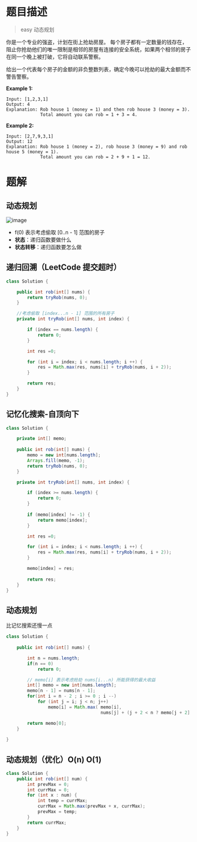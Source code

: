 # 题目描述

> easy 动态规划

你是一个专业的强盗，计划在街上抢劫房屋。 每个房子都有一定数量的钱存在，阻止你抢劫他们的唯一限制是相邻的房屋有连接的安全系统，如果两个相邻的房子在同一个晚上被打破，它将自动联系警察。

给出一个代表每个房子的金额的非负整数列表，确定今晚可以抢劫的最大金额而不警告警察。

**Example 1:**

```
Input: [1,2,3,1]
Output: 4
Explanation: Rob house 1 (money = 1) and then rob house 3 (money = 3).
             Total amount you can rob = 1 + 3 = 4.
```

**Example 2:**

```
Input: [2,7,9,3,1]
Output: 12
Explanation: Rob house 1 (money = 2), rob house 3 (money = 9) and rob house 5 (money = 1).
             Total amount you can rob = 2 + 9 + 1 = 12.
```

# 题解

## 动态规划

![image](EA15BB71F07347878F5A73C15863590B)

- f(0) 表示考虑偷取 [0..n - 1] 范围的房子
- **状态**：递归函数要做什么
- **状态转移**：递归函数要怎么做
## 递归回溯（LeetCode 提交超时）

```Java
class Solution {

    public int rob(int[] nums) {
        return tryRob(nums, 0);
    }

    //考虑偷取 [index...n - 1] 范围的所有房子
    private int tryRob(int[] nums, int index) {

        if (index == nums.length) {
            return 0;
        }

        int res =0;

        for (int i = index; i < nums.length; i ++) {
            res = Math.max(res, nums[i] + tryRob(nums, i + 2));
        }

        return res;
    }
}
```

## 记忆化搜索-自顶向下

```Java
class Solution {

    private int[] memo;
    
    public int rob(int[] nums) {
        memo = new int[nums.length];
        Arrays.fill(memo, -1);
        return tryRob(nums, 0);
    }

    private int tryRob(int[] nums, int index) {

        if (index >= nums.length) {
            return 0;
        }
        
        if (memo[index] != -1) {
            return memo[index];
        }

        int res =0;

        for (int i = index; i < nums.length; i ++) {
            res = Math.max(res, nums[i] + tryRob(nums, i + 2));
        }

        memo[index] = res;
        
        return res;
    }
}
```

##  动态规划

比记忆搜索还慢一点

```Java
class Solution {
    
    public int rob(int[] nums) {

        int n = nums.length;
        if(n == 0)
            return 0;

        // memo[i] 表示考虑抢劫 nums[i...n) 所能获得的最大收益
        int[] memo = new int[nums.length];
        memo[n - 1] = nums[n - 1];
        for(int i = n - 2 ; i >= 0 ; i --)
            for (int j = i; j < n; j++)
                memo[i] = Math.max( memo[i],
                                    nums[j] + (j + 2 < n ? memo[j + 2] : 0));

        return memo[0];
    }
    
}
```

## 动态规划（优化）O(n) O(1) 

```java
class Solution {
    public int rob(int[] num) {
        int prevMax = 0;
        int currMax = 0;
        for (int x : num) {
            int temp = currMax;
            currMax = Math.max(prevMax + x, currMax);
            prevMax = temp;
        }
        return currMax;
    }
}
```
